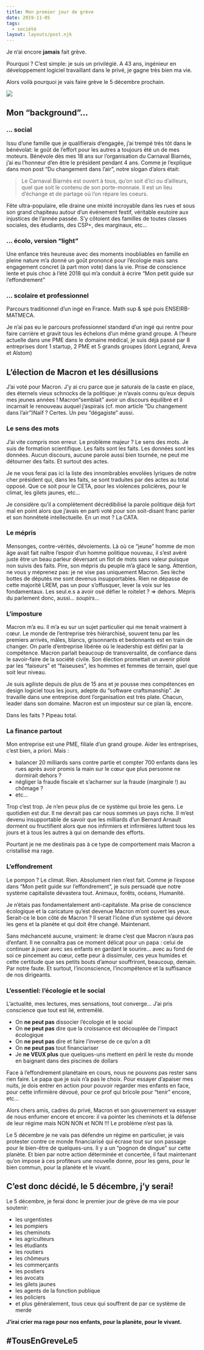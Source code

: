 ```yaml
---
title: Mon premier jour de grève
date: 2019-11-05
tags:
  - société
layout: layouts/post.njk
---
```


Je n’ai encore **jamais** fait grève.

Pourquoi ? C’est simple: je suis un privilégié. A 43 ans, ingénieur en développement logiciel travaillant dans le privé, je gagne très bien ma vie.

Alors voilà pourquoi je vais faire grève le 5 décembre prochain.

<div class="flex justify-center">
  <img class="max-w-3xl post-img" src="/static/img/greve.jpeg">
</div>

## Mon “background”…

### … social

Issu d’une famille que je qualifierais d’engagée, j’ai trempé très tôt dans le bénévolat: le goût de l’effort pour les autres a toujours été un de mes moteurs. Bénévole dès mes 18 ans sur l’organisation du Carnaval Biarnés, j’ai eu l’honneur d’en être le président pendant 4 ans. Comme je l’explique dans mon post “Du changement dans l’air”, notre slogan d’alors était:

  > Le Carnaval Biarnés est ouvert à tous, qu’on soit d’ici ou d’ailleurs, quel que soit le contenu de son porte-monnaie. Il est un lieu d’échange et de partage où l’on répare les coeurs.

Fête ultra-populaire, elle draine une mixité incroyable dans les rues et sous son grand chapiteau autour d’un événement festif, véritable exutoire aux injustices de l’année passée. S’y côtoient des familles de toutes classes sociales, des étudiants, des CSP+, des marginaux, etc…

### … écolo, version “light”

Une enfance très heureuse avec des moments inoubliables en famille en pleine nature m’a donné un goût prononcé pour l’écologie mais sans engagement concret (à part mon vote) dans la vie. Prise de conscience lente et puis choc à l’été 2018 qui m’a conduit à écrire “Mon petit guide sur l’effondrement”

### … scolaire et professionnel

Parcours traditionnel d’un ingé en France. Math sup & spé puis ENSEIRB-MATMECA.

Je n’ai pas eu le parcours professionnel standard d’un ingé qui rentre pour faire carrière et gravit tous les échelons d’un même grand groupe. A l’heure actuelle dans une PME dans le domaine médical, je suis déjà passé par 8 entreprises dont 1 startup, 2 PME et 5 grands groupes (dont Legrand, Areva et Alstom)

## L’élection de Macron et les désillusions

J’ai voté pour Macron. J’y ai cru parce que je saturais de la caste en place, des éternels vieux schnocks de la politique: je n’avais connu qu’eux depuis mes jeunes années ! Macron“semblait” avoir un discours équilibré et il incarnait le renouveau auquel j’aspirais (cf. mon article “Du changement dans l’air”)Naïf ? Certes. Un peu “dégagiste” aussi.

### Le sens des mots

J’ai vite compris mon erreur. Le problème majeur ? Le sens des mots. Je suis de formation scientifique. Les faits sont les faits. Les données sont les données. Aucun discours, aucune parole aussi bien tournée, ne peut me détourner des faits. Et surtout des actes.

Je ne vous ferai pas ici la liste des innombrables envolées lyriques de notre cher président qui, dans les faits, se sont traduites par des actes au total opposé. Que ce soit pour le CETA, pour les violences policières, pour le climat, les gilets jaunes, etc…

Je considère qu’il a complètement décrédibilisé la parole politique déjà fort mal en point alors que j’avais en parti voté pour son soit-disant franc parler et son honnêteté intellectuelle. En un mot ? La CATA.

### Le mépris

Mensonges, contre-vérités, dévoiements. Là où ce “jeune” homme de mon âge avait fait naître l’espoir d’un homme politique nouveau, il s’est avéré juste être un beau parleur déversant un flot de mots sans valeur puisque non suivis des faits. Pire, son mépris du peuple m’a glacé le sang. Attention, ne vous y méprenez pas: je ne vise pas uniquement Macron. Ses lèche bottes de députés me sont devenus insupportables. Rien ne dépasse de cette majorité LREM, pas un pour s’offusquer, lever la voix sur les fondamentaux. Les seul.e.s a avoir osé défier le roitelet ? => dehors. Mépris du parlement donc, aussi… *soupirs*…

### L’imposture

Macron m’a eu. Il m’a eu sur un sujet particulier qui me tenait vraiment à cœur. Le monde de l’entreprise très hiérarchisé, souvent tenu par les premiers arrivés, mâles, blancs, grisonnants et bedonnants est en train de changer. On parle d’entreprise libérée où le leadership est défini par la compétence. Macron parlait beaucoup de transversalité, de confiance dans le savoir-faire de la société civile. Son élection promettait un avenir piloté par les “faiseurs” et “faiseuses”, les hommes et femmes de terrain, quel que soit leur niveau.

Je suis agiliste depuis de plus de 15 ans et je pousse mes compétences en design logiciel tous les jours, adepte du “software craftsmanship”. Je travaille dans une entreprise dont l’organisation est très plate. Chacun, leader dans son domaine. Macron est un imposteur sur ce plan là, encore.

Dans les faits ? Pipeau total.

### La finance partout

Mon entreprise est une PME, filiale d’un grand groupe. Aider les entreprises, c’est bien, a priori. Mais :

  - balancer 20 milliards sans contre partie et compter 700 enfants dans les rues après avoir promis la main sur le cœur que plus personne ne dormirait dehors ?
  - négliger la fraude fiscale et s’acharner sur la fraude (marginale !) au chômage ?
  - etc…

Trop c’est trop. Je n’en peux plus de ce système qui broie les gens. Le quotidien est dur. Il ne devrait pas car nous sommes un pays riche. Il m’est devenu insupportable de savoir que les milliards d’un Bernard Arnault dorment ou fructifient alors que nos infirmiers et infirmières luttent tous les jours et à tous les autres à qui on demande des efforts.

Pourtant je ne me destinais pas à ce type de comportement mais Macron a cristallisé ma rage.

### L’effondrement

Le pompon ? Le climat. Rien. Absolument rien n’est fait. Comme je l’expose dans “Mon petit guide sur l’effondrement”, je suis persuadé que notre système capitaliste dévastera tout. Animaux, forêts, océans, Humanité.

Je n’étais pas fondamentalement anti-capitaliste. Ma prise de conscience écologique et la caricature qu’est devenue Macron m’ont ouvert les yeux. Serait-ce le bon côté de Macron ? Il serait l’icône d’un système qui dévore les gens et la planète et qui doit être changé. Maintenant.

Sans méchanceté aucune, vraiment: le drame c’est que Macron n’aura pas d’enfant. Il ne connaîtra pas ce moment délicat pour un papa : celui de continuer à jouer avec ses enfants en gardant le sourire… avec au fond de soi ce pincement au cœur, cette peur à dissimuler, ces yeux humides et cette certitude que ses petits bouts d’amour souffriront, beaucoup, demain. Par notre faute. Et surtout, l’inconscience, l’incompétence et la suffisance de nos dirigeants.

### L’essentiel: l’écologie et le social

L’actualité, mes lectures, mes sensations, tout converge… J’ai pris conscience que tout est lié, entremêlé.

  - On **ne peut pas** dissocier l’écologie et le social
  - On **ne peut pas** dire que la croissance est découplée de l’impact écologique
  - On **ne peut pas** dire et faire l’inverse de ce qu’on a dit
  - On **ne peut pas** tout financiariser
  - Je **ne VEUX plus** que quelques-uns mettent en péril le reste du monde en baignant dans des piscines de dollars

Face à l’effondrement planétaire en cours, nous ne pouvons pas rester sans rien faire. Le papa que je suis n’a pas le choix. Pour essayer d’apaiser mes nuits, je dois entrer en action pour pouvoir regarder mes enfants en face, pour cette infirmière dévoué, pour ce prof qui bricole pour “tenir” encore, etc…

Alors chers amis, cadres du privé, Macron et son gouvernement va essayer de nous enfumer encore et encore: il va pointer les cheminots et la défense de leur régime mais NON NON et NON !!! Le problème n’est pas là.

Le 5 décembre je ne vais pas défendre un régime en particulier, je vais protester contre ce monde financiarisé qui écrase tout sur son passage pour le bien-être de quelques-uns. Il y a un “pognon de dingue” sur cette planète. Et bien par notre action déterminée et concertée, il faut maintenant qu’on impose à ces profiteurs une nouvelle donne, pour les gens, pour le bien commun, pour la planète et le vivant.

## C’est donc décidé, le 5 décembre, j’y serai!

Le 5 décembre, je ferai donc le premier jour de grève de ma vie pour soutenir:

  - les urgentistes
  - les pompiers
  - les cheminots
  - les agriculteurs
  - les étudiants
  - les routiers
  - les chômeurs
  - les commerçants
  - les postiers
  - les avocats
  - les gilets jaunes
  - les agents de la fonction publique
  - les policiers
  - et plus généralement, tous ceux qui souffrent de par ce système de merde

**J’irai crier ma rage pour nos enfants, pour la planète, pour le vivant.**

## #TousEnGreveLe5